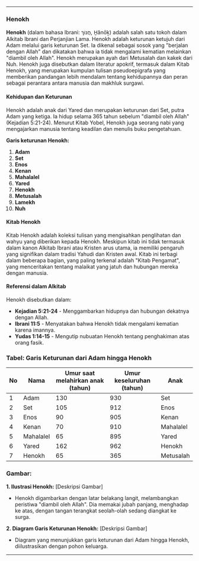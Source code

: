 ---

### **Henokh**

**Henokh** (dalam bahasa Ibrani: חֲנוֹךְ, H̱ănōḵ) adalah salah satu tokoh dalam Alkitab Ibrani dan Perjanjian Lama. Henokh adalah keturunan ketujuh dari Adam melalui garis keturunan Set. Ia dikenal sebagai sosok yang "berjalan dengan Allah" dan dikatakan bahwa ia tidak mengalami kematian melainkan "diambil oleh Allah". Henokh merupakan ayah dari Metusalah dan kakek dari Nuh. Henokh juga disebutkan dalam literatur apokrif, termasuk dalam Kitab Henokh, yang merupakan kumpulan tulisan pseudoepigrafa yang memberikan pandangan lebih mendalam tentang kehidupannya dan peran sebagai perantara antara manusia dan makhluk surgawi.

#### **Kehidupan dan Keturunan**
Henokh adalah anak dari Yared dan merupakan keturunan dari Set, putra Adam yang ketiga. Ia hidup selama 365 tahun sebelum "diambil oleh Allah" (Kejadian 5:21-24). Menurut Kitab Yobel, Henokh juga seorang nabi yang mengajarkan manusia tentang keadilan dan menulis buku pengetahuan.

**Garis keturunan Henokh:**
1. **Adam**
2. **Set**
3. **Enos**
4. **Kenan**
5. **Mahalalel**
6. **Yared**
7. **Henokh**
8. **Metusalah**
9. **Lamekh**
10. **Nuh**

#### **Kitab Henokh**
Kitab Henokh adalah koleksi tulisan yang mengisahkan penglihatan dan wahyu yang diberikan kepada Henokh. Meskipun kitab ini tidak termasuk dalam kanon Alkitab Ibrani atau Kristen arus utama, ia memiliki pengaruh yang signifikan dalam tradisi Yahudi dan Kristen awal. Kitab ini terbagi dalam beberapa bagian, yang paling terkenal adalah "Kitab Pengamat", yang menceritakan tentang malaikat yang jatuh dan hubungan mereka dengan manusia.

#### **Referensi dalam Alkitab**
Henokh disebutkan dalam:
- **Kejadian 5:21-24** - Menggambarkan hidupnya dan hubungan dekatnya dengan Allah.
- **Ibrani 11:5** - Menyatakan bahwa Henokh tidak mengalami kematian karena imannya.
- **Yudas 1:14-15** - Mengutip nubuatan Henokh tentang penghakiman atas orang fasik.

### **Tabel: Garis Keturunan dari Adam hingga Henokh**

| No  | Nama       | Umur saat melahirkan anak (tahun) | Umur keseluruhan (tahun) | Anak     |
|-----|------------|----------------------------------|--------------------------|----------|
| 1   | Adam       | 130                              | 930                      | Set      |
| 2   | Set        | 105                              | 912                      | Enos     |
| 3   | Enos       | 90                               | 905                      | Kenan    |
| 4   | Kenan      | 70                               | 910                      | Mahalalel|
| 5   | Mahalalel  | 65                               | 895                      | Yared    |
| 6   | Yared      | 162                              | 962                      | Henokh   |
| 7   | Henokh     | 65                               | 365                      | Metusalah|

### **Gambar:**

**1. Ilustrasi Henokh:**
[Deskripsi Gambar]
- Henokh digambarkan dengan latar belakang langit, melambangkan peristiwa "diambil oleh Allah". Dia memakai jubah panjang, menghadap ke atas, dengan tangan terangkat seolah-olah sedang diangkat ke surga.

**2. Diagram Garis Keturunan Henokh:**
[Deskripsi Gambar]
- Diagram yang menunjukkan garis keturunan dari Adam hingga Henokh, diilustrasikan dengan pohon keluarga.

---